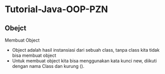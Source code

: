 # Tutorial-Java-OOP-PZN
## Obejct
Membuat Object
* Object adalah hasil instansiasi dari sebuah class, tanpa class kita tidak bisa membuat object
* Untuk membuat object kita bisa menggunakan kata kunci new, diikuti dengan nama Class dan kurung ().

